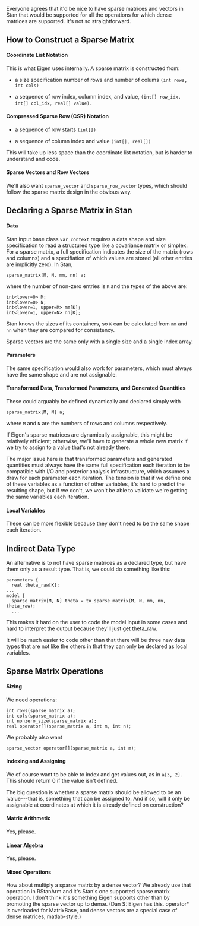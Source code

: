 Everyone agrees that it'd be nice to have sparse matrices and vectors in Stan that would be supported for all the operations for which dense matrices are supported.  It's not so straightforward.

## How to Construct a Sparse Matrix

#### Coordinate List Notation

This is what Eigen uses internally.  A sparse matrix is constructed from:

* a size specification number of rows and number of colums `(int rows, int cols)`

* a sequence of row index, column index, and value, `(int[] row_idx, int[] col_idx, real[] value)`.

#### Compressed Sparse Row (CSR) Notation

* a sequence of row starts `(int[])`

* a sequence of column index and value `(int[], real[])`

This will take up less space than the coordinate list notation, but is harder to understand and code.

#### Sparse Vectors and Row Vectors

We'll also want `sparse_vector` and `sparse_row_vector` types, which should follow the sparse matrix design in the obvious way.

## Declaring a Sparse Matrix in Stan

#### Data

Stan input base class `var_context` requires a data shape and size specification to read a structured type like a covariance matrix or simplex.   For a sparse matrix, a full specification indicates the size of the matrix (rows and columns) and a specifiation of which values are stored (all other entries are implicitly zero).  In Stan,

```
sparse_matrix[M, N, mm, nn] a;
```

where the number of non-zero entries is `K` and the types of the above are:

```
int<lower=0> M;
int<lower=0> N;
int<lower=1, upper=M> mm[K];
int<lower=1, upper=N> nn[K];
```

Stan knows the sizes of its containers, so `K` can be calculated from `mm` and `nn` when they are compared for consistency.

Sparse vectors are the same only with a single size and a single index array.

#### Parameters

The same specification would also work for parameters, which must always have the same shape and are not assignable.

#### Transformed Data, Transformed Parameters, and Generated Quantities

These could arguably be defined dynamically and declared simply with

```
sparse_matrix[M, N] a;
```

where `M` and `N` are the numbers of rows and columns respectively.  

If Eigen's sparse matrices are dynamically assignable, this might be relatively efficient;  otherwise, we'll have to generate a whole new matrix if we try to assign to a value that's not already there.

The major issue here is that transformed parameters and generated quantities must always have the same full specification each iteration to be compatible with I/O and posterior analysis infrastructure, which assumes a draw for each parameter each iteration.  The tension is that if we define one of these variables as a function of other variables, it's hard to predict the resulting shape, but if we don't, we won't be able to validate we're getting the same variables each iteration.

#### Local Variables

These can be more flexible because they don't need to be the same shape each iteration.

## Indirect Data Type

An alternative is to not have sparse matrices as a declared type, but have them only as a result type.  That is, we could do something like this:


```
parameters {
  real theta_raw[K];
...
model {
  sparse_matrix[M, N] theta = to_sparse_matrix(M, N, mm, nn, theta_raw);
  ...
```

This makes it hard on the user to code the model input in some cases and hard to interpret the output because they'll just get theta_raw.  

It will be much easier to code other than that there will be three new data types that are not like the others in that they can only be declared as local variables.

## Sparse Matrix Operations

#### Sizing

We need operations:

```
int rows(sparse_matrix a);
int cols(sparse_matrix a);
int nonzero_size(sparse_matrix a);
real operator[](sparse_matrix a, int m, int n);
```

We probably also want

```
sparse_vector operator[](sparse_matrix a, int m);
```

#### Indexing and Assigning

We of course want to be able to index and get values out, as in `a[3, 2]`.  This should return 0 if the value isn't defined.

The big question is whether a sparse matrix should be allowed to be an lvalue---that is, something that can be assigned to.  And if so, will it only be assignable at coordinates at which it is already defined on construction?

#### Matrix Arithmetic

Yes, please.

#### Linear Algebra

Yes, please.

#### Mixed Operations

How about multiply a sparse matrix by a dense vector?  We already use that operation in RStanArm and it's Stan's one supported sparse matrix operation.  I don't think it's something Eigen supports other than by promoting the sparse vector up to dense. (Dan S: Eigen has this. operator* is overloaded for MatrixBase<OtherDerived>, and dense vectors are a special case of dense matrices, matlab-style.)
